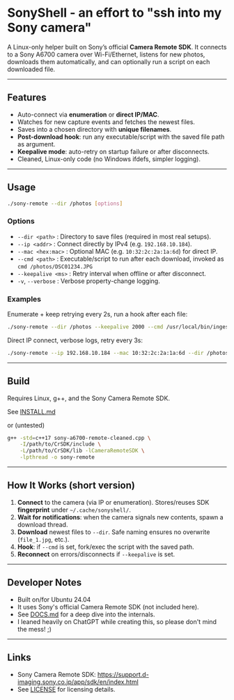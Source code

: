 # SonyShell - an effort to "ssh into my Sony camera"

A Linux-only helper built on Sony’s official **Camera Remote SDK**.
It connects to a Sony A6700 camera over Wi-Fi/Ethernet, listens for new photos, downloads them automatically, and can optionally run a script on each downloaded file.

---

## Features
- Auto-connect via **enumeration** or **direct IP/MAC**.
- Watches for new capture events and fetches the newest files.
- Saves into a chosen directory with **unique filenames**.
- **Post-download hook**: run any executable/script with the saved file path as argument.
- **Keepalive mode**: auto-retry on startup failure or after disconnects.
- Cleaned, Linux-only code (no Windows ifdefs, simpler logging).

---

## Usage
```bash
./sony-remote --dir /photos [options]
```

### Options
- `--dir <path>` : Directory to save files (required in most real setups).
- `--ip <addr>` : Connect directly by IPv4 (e.g. `192.168.10.184`).
- `--mac <hex:mac>` : Optional MAC (e.g. `10:32:2c:2a:1a:6d`) for direct IP.
- `--cmd <path>` : Executable/script to run after each download, invoked as
  `cmd /photos/DSC01234.JPG`
- `--keepalive <ms>` : Retry interval when offline or after disconnect.
- `-v`, `--verbose` : Verbose property-change logging.

### Examples
Enumerate + keep retrying every 2s, run a hook after each file:
```bash
./sony-remote --dir /photos --keepalive 2000 --cmd /usr/local/bin/ingest-photo
```

Direct IP connect, verbose logs, retry every 3s:
```bash
./sony-remote --ip 192.168.10.184 --mac 10:32:2c:2a:1a:6d --dir /photos -v --keepalive 3000
```

---

## Build
Requires Linux, g++, and the Sony Camera Remote SDK.

See [INSTALL.md](./INSTALL.md)

or (untested)

```bash
g++ -std=c++17 sony-a6700-remote-cleaned.cpp \
    -I/path/to/CrSDK/include \
    -L/path/to/CrSDK/lib -lCameraRemoteSDK \
    -lpthread -o sony-remote
```

---

## How It Works (short version)
1. **Connect** to the camera (via IP or enumeration).
   Stores/reuses SDK **fingerprint** under `~/.cache/sonyshell/`.
2. **Wait for notifications**: when the camera signals new contents,
   spawn a download thread.
3. **Download** newest files to `--dir`.
   Safe naming ensures no overwrite (`file_1.jpg`, etc.).
4. **Hook**: if `--cmd` is set, fork/exec the script with the saved path.
5. **Reconnect** on errors/disconnects if `--keepalive` is set.

---

## Developer Notes
- Built on/for Ubuntu 24.04
- It uses Sony's official Camera Remote SDK (not included here).
- See [DOCS.md](./DOCS.md) for a deep dive into the internals.
- I leaned heavily on ChatGPT while creating this, so please don't mind the mess! ;)

---

## Links
- Sony Camera Remote SDK: https://support.d-imaging.sony.co.jp/app/sdk/en/index.html
- See [LICENSE](./LICENSE) for licensing details.

